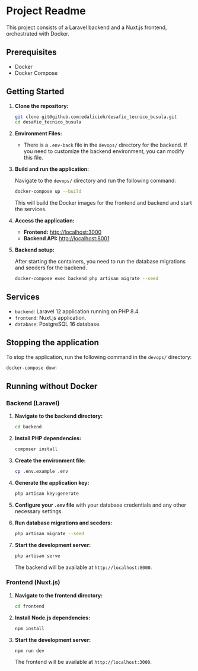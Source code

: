 # Project Readme

This project consists of a Laravel backend and a Nuxt.js frontend, orchestrated with Docker.

## Prerequisites

- Docker
- Docker Compose

## Getting Started

1.  **Clone the repository:**

    ```bash
    git clone git@github.com:edalicioh/desafio_tecnico_busula.git
    cd desafio_tecnico_busula
    ```

2.  **Environment Files:**

    -   There is a `.env-back` file in the `devops/` directory for the backend. If you need to customize the backend environment, you can modify this file.

3.  **Build and run the application:**

    Navigate to the `devops/` directory and run the following command:

    ```bash
    docker-compose up --build
    ```

    This will build the Docker images for the frontend and backend and start the services.

4.  **Access the application:**

    -   **Frontend:** [http://localhost:3000](http://localhost:3000)
    -   **Backend API:** [http://localhost:8001](http://localhost:8001)

5.  **Backend setup:**

    After starting the containers, you need to run the database migrations and seeders for the backend.

    ```bash
    docker-compose exec backend php artisan migrate --seed
    ```

## Services

-   `backend`: Laravel 12 application running on PHP 8.4.
-   `frontend`: Nuxt.js application.
-   `database`: PostgreSQL 16 database.

## Stopping the application

To stop the application, run the following command in the `devops/` directory:

```bash
docker-compose down
```

## Running without Docker

### Backend (Laravel)

1.  **Navigate to the backend directory:**
    ```bash
    cd backend
    ```

2.  **Install PHP dependencies:**
    ```bash
    composer install
    ```

3.  **Create the environment file:**
    ```bash
    cp .env.example .env
    ```

4.  **Generate the application key:**
    ```bash
    php artisan key:generate
    ```

5.  **Configure your `.env` file** with your database credentials and any other necessary settings.

6.  **Run database migrations and seeders:**
    ```bash
    php artisan migrate --seed
    ```

7.  **Start the development server:**
    ```bash
    php artisan serve
    ```
    The backend will be available at `http://localhost:8000`.

### Frontend (Nuxt.js)

1.  **Navigate to the frontend directory:**
    ```bash
    cd frontend
    ```

2.  **Install Node.js dependencies:**
    ```bash
    npm install
    ```

3.  **Start the development server:**
    ```bash
    npm run dev
    ```
    The frontend will be available at `http://localhost:3000`.